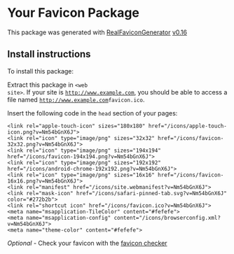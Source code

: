 # Your Favicon Package

This package was generated with [RealFaviconGenerator](https://realfavicongenerator.net/) [v0.16](https://realfavicongenerator.net/change_log#v0.16)

## Install instructions

To install this package:

Extract this package in <code>&lt;web site&gt;<?php echo /icons/ ?></code>. If your site is <code>http://www.example.com</code>, you should be able to access a file named <code>http://www.example.com<?php echo /icons/ ?>favicon.ico</code>.

Insert the following code in the `head` section of your pages:

    <link rel="apple-touch-icon" sizes="180x180" href="/icons/apple-touch-icon.png?v=Nm54bGnX6J">
    <link rel="icon" type="image/png" sizes="32x32" href="/icons/favicon-32x32.png?v=Nm54bGnX6J">
    <link rel="icon" type="image/png" sizes="194x194" href="/icons/favicon-194x194.png?v=Nm54bGnX6J">
    <link rel="icon" type="image/png" sizes="192x192" href="/icons/android-chrome-192x192.png?v=Nm54bGnX6J">
    <link rel="icon" type="image/png" sizes="16x16" href="/icons/favicon-16x16.png?v=Nm54bGnX6J">
    <link rel="manifest" href="/icons/site.webmanifest?v=Nm54bGnX6J">
    <link rel="mask-icon" href="/icons/safari-pinned-tab.svg?v=Nm54bGnX6J" color="#272b2b">
    <link rel="shortcut icon" href="/icons/favicon.ico?v=Nm54bGnX6J">
    <meta name="msapplication-TileColor" content="#fefefe">
    <meta name="msapplication-config" content="/icons/browserconfig.xml?v=Nm54bGnX6J">
    <meta name="theme-color" content="#fefefe">

*Optional* - Check your favicon with the [favicon checker](https://realfavicongenerator.net/favicon_checker)